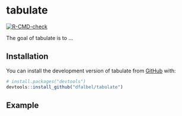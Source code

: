 
<!-- README.md is generated from README.Rmd. Please edit that file -->

# tabulate

<!-- badges: start -->

[![R-CMD-check](https://github.com/dfalbel/tabulate/workflows/R-CMD-check/badge.svg)](https://github.com/dfalbel/tabulate/actions)
<!-- badges: end -->

The goal of tabulate is to …

## Installation

You can install the development version of tabulate from
[GitHub](https://github.com/) with:

``` r
# install.packages("devtools")
devtools::install_github("dfalbel/tabulate")
```

## Example
